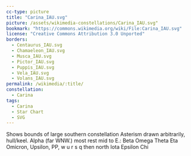 ```yaml
---
cc-type: picture
title: "Carina_IAU.svg"
picture: /assets/wikimedia-constellations/Carina_IAU.svg"
bookmark: "https://commons.wikimedia.org/wiki/File:Carina_IAU.svg"
license: "Creative Commons Attribution 3.0 Unported"
borders:
  - Centaurus_IAU.svg
  - Chamaeleon_IAU.svg
  - Musca_IAU.svg
  - Pictor_IAU.svg
  - Puppis_IAU.svg
  - Vela_IAU.svg
  - Volans_IAU.svg
permalink: /wikimedia/:title/
constellation:
  - Carina
tags:
  - Carina
  - Star Chart
  - SVG
---
```

Shows bounds of large southern constellation Asterism drawn arbitrarily, hull/keel. Alpha (far WNW.) most rest mid to E.: Beta Omega Theta Eta Omicron, Upsilon, PP, w u r s q then north Iota Epsilon Chi